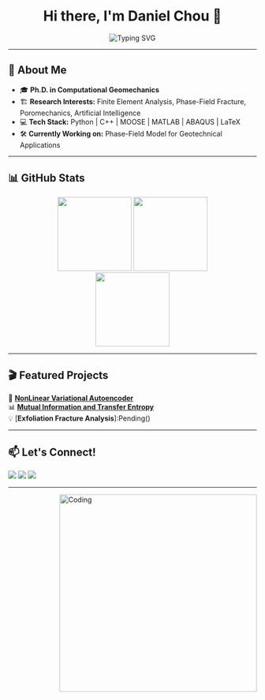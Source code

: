 <h1 align="center">Hi there, I'm Daniel Chou 👋</h1>

<p align="center">
  <img src="https://readme-typing-svg.herokuapp.com?font=Fira+Code&size=22&pause=1000&color=0088CC&center=true&vCenter=true&multiline=true&width=600&height=60&lines=Computational+Geomechanics+Ph.D.;Finite+Element+Analysis+%7C+Phase-Field+Fracture;Poromechanics+%7C+Artificial+Intelligence" alt="Typing SVG" />
</p>

---

## 🌟 About Me
- 🎓 **Ph.D. in Computational Geomechanics**  
- 🏗 **Research Interests:** Finite Element Analysis, Phase-Field Fracture, Poromechanics, Artificial Intelligence  
- 💻 **Tech Stack:** Python | C++ | MOOSE | MATLAB | ABAQUS | LaTeX  
- 🛠 **Currently Working on:** Phase-Field Model for Geotechnical Applications  

---

## 📊 GitHub Stats
<p align="center">
  <img src="https://github-readme-stats.vercel.app/api?username=DanielChou0916&show_icons=true&theme=tokyonight&count_private=true" height="150" />
  <img src="https://github-readme-stats.vercel.app/api/top-langs/?username=DanielChou0916&layout=compact&theme=tokyonight" height="150" />
  <br>
  <img src="https://streak-stats.demolab.com?user=DanielChou0916&theme=tokyonight" height="150" />
</p>

---

## 🎬 Featured Projects
🔬 [**NonLinear Variational Autoencoder**](https://github.com/DanielChou0916/NLVAE)  
📊 [**Mutual Information and Transfer Entropy**](https://github.com/DanielChou0916/mutual-information-and-transfer-entropy)  
💡 [**Exfoliation Fracture Analysis**]:Pending()  

---

## 📫 Let's Connect!
<p align="left">
  <a href="https://linkedin.com/in/daniel-t-chou-1b51661b2"><img src="https://img.shields.io/badge/-LinkedIn-0077B5?style=flat-square&logo=Linkedin&logoColor=white"/></a>
  <a href="https://scholar.google.com/citations?user=YOURID"><img src="https://img.shields.io/badge/-Google%20Scholar-4285F4?style=flat-square&logo=Google%20Scholar&logoColor=white"/></a>
  <a href="https://yourwebsite.com"><img src="https://img.shields.io/badge/-Website-FF5722?style=flat-square&logo=Google-Chrome&logoColor=white"/></a>
</p>

---

<img align="right" alt="Coding" width="400" src="https://media.giphy.com/media/qgQUggAC3Pfv687qPC/giphy.gif">

